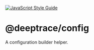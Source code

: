[![JavaScript Style Guide](https://cdn.rawgit.com/standard/standard/master/badge.svg)](https://github.com/standard/standard)

# @deeptrace/config

A configuration builder helper.
